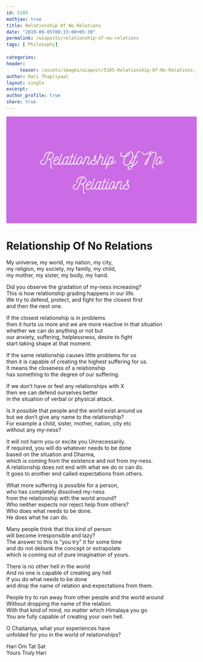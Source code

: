 ```yaml
--- 
id: 5105
mathjax: true  
title: Relationship Of No Relations
date: "2019-09-05T08:33:00+05:30"
permalink: /wiaposts/relationship-of-no-relations
tags: [ Philosophy]    

categories: 
header:
     teaser: /assets/images/wiapost/5105-Relationship-Of-No-Relations.jpg
author: Hari Thapliyaal 
layout: single 
excerpt:  
author_profile: true 
share: true 
---
```


![Relationship Of No Relations](/assets/images/wiapost/5105-Relationship-Of-No-Relations.jpg)     
   
# Relationship Of No Relations
    
My universe, my world, my nation, my city,     
my religion, my society, my family, my child,     
my mother, my sister, my body, my hand.    
    
Did you observe the gradation of my-ness increasing?     
This is how relationship grading happens in our life.     
We try to defend, protect, and fight for the closest first     
and then the next one.    
    
If the closest relationship is in problems     
then it hurts us more and we are more reactive in that situation     
whether we can do anything or not but     
our anxiety, suffering, helplessness, desire to fight     
start taking shape at that moment.    
    
If the same relationship causes little problems for us     
then it is capable of creating the highest suffering for us.     
It means the closeness of a relationship     
has something to the degree of our suffering.    
    
If we don’t have or feel any relationships with X     
then we can defend ourselves better     
in the situation of verbal or physical attack.    
    
Is it possible that people and the world exist around us     
but we don’t give any name to the relationship?     
For example a child, sister, mother, nation, city etc     
without any my-ness?    
    
It will not harm you or excite you Unnecessarily.     
If required, you will do whatever needs to be done     
based on the situation and Dharma,     
which is coming from the existence and not from my-ness.     
A relationship does not end with what we do or can do.     
It goes to another end called expectations from others.    
    
What more suffering is possible for a person,     
who has completely dissolved my-ness     
from the relationship with the world around?     
Who neither expects nor reject help from others?     
Who does what needs to be done.     
He does what he can do.    
    
Many people think that this kind of person     
will become irresponsible and lazy?     
The answer to this is “you try” it for some time     
and do not debunk the concept or extrapolate     
which is coming out of pure imagination of yours.    
    
There is no other hell in the world     
And no one is capable of creating any hell     
If you do what needs to be done     
and drop the name of relation and expectations from them.    
    
People try to run away from other people and the world around     
Without dropping the name of the relation.     
With that kind of mind, no matter which Himalaya you go     
You are fully capable of creating your own hell.    
    
O Chaitanya, what your experiences have     
unfolded for you in the world of relationships?    
    
Hari Om Tat Sat     
Yours Truly Hari    
    
